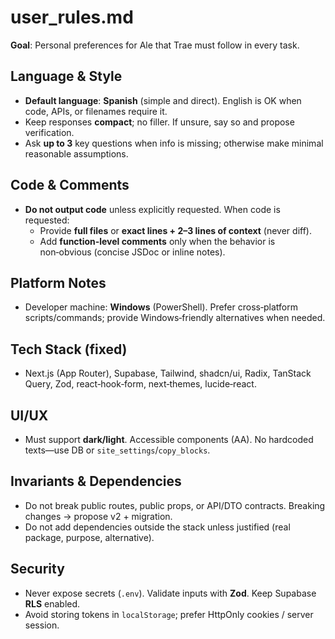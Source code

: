 # user_rules.md

**Goal**: Personal preferences for Ale that Trae must follow in every task.

## Language & Style
- **Default language**: **Spanish** (simple and direct). English is OK when code, APIs, or filenames require it.
- Keep responses **compact**; no filler. If unsure, say so and propose verification.
- Ask **up to 3** key questions when info is missing; otherwise make minimal reasonable assumptions.

## Code & Comments
- **Do not output code** unless explicitly requested. When code is requested:
  - Provide **full files** or **exact lines + 2–3 lines of context** (never diff).
  - Add **function‑level comments** only when the behavior is non‑obvious (concise JSDoc or inline notes).

## Platform Notes
- Developer machine: **Windows** (PowerShell). Prefer cross‑platform scripts/commands; provide Windows‑friendly alternatives when needed.

## Tech Stack (fixed)
- Next.js (App Router), Supabase, Tailwind, shadcn/ui, Radix, TanStack Query, Zod, react‑hook‑form, next‑themes, lucide‑react.

## UI/UX
- Must support **dark/light**. Accessible components (AA). No hardcoded texts—use DB or `site_settings`/`copy_blocks`.

## Invariants & Dependencies
- Do not break public routes, public props, or API/DTO contracts. Breaking changes → propose v2 + migration.
- Do not add dependencies outside the stack unless justified (real package, purpose, alternative).

## Security
- Never expose secrets (`.env`). Validate inputs with **Zod**. Keep Supabase **RLS** enabled.
- Avoid storing tokens in `localStorage`; prefer HttpOnly cookies / server session.
